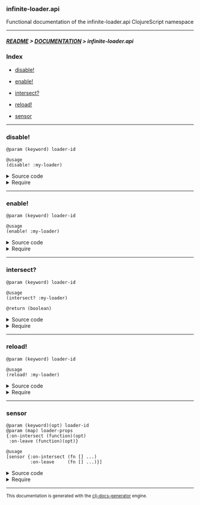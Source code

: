 
### infinite-loader.api

Functional documentation of the infinite-loader.api ClojureScript namespace

---

##### [README](../../../README.md) > [DOCUMENTATION](../../COVER.md) > infinite-loader.api

### Index

- [disable!](#disable)

- [enable!](#enable)

- [intersect?](#intersect)

- [reload!](#reload)

- [sensor](#sensor)

---

### disable!

```
@param (keyword) loader-id
```

```
@usage
(disable! :my-loader)
```

<details>
<summary>Source code</summary>

```
(defn disable!
  [loader-id]
  (swap! state/OBSERVERS assoc-in [loader-id :disabled?] true))
```

</details>

<details>
<summary>Require</summary>

```
(ns my-namespace (:require [infinite-loader.api :refer [disable!]]))

(infinite-loader.api/disable! ...)
(disable!                     ...)
```

</details>

---

### enable!

```
@param (keyword) loader-id
```

```
@usage
(enable! :my-loader)
```

<details>
<summary>Source code</summary>

```
(defn enable!
  [loader-id]
  (swap! state/OBSERVERS assoc-in [loader-id :disabled?] false))
```

</details>

<details>
<summary>Require</summary>

```
(ns my-namespace (:require [infinite-loader.api :refer [enable!]]))

(infinite-loader.api/enable! ...)
(enable!                     ...)
```

</details>

---

### intersect?

```
@param (keyword) loader-id
```

```
@usage
(intersect? :my-loader)
```

```
@return (boolean)
```

<details>
<summary>Source code</summary>

```
(defn intersect?
  [loader-id]
  (get-in @state/OBSERVERS [loader-id :intersect?]))
```

</details>

<details>
<summary>Require</summary>

```
(ns my-namespace (:require [infinite-loader.api :refer [intersect?]]))

(infinite-loader.api/intersect? ...)
(intersect?                     ...)
```

</details>

---

### reload!

```
@param (keyword) loader-id
```

```
@usage
(reload! :my-loader)
```

<details>
<summary>Source code</summary>

```
(defn reload!
  [loader-id]
  (letfn [(enable-f  [] (enable!  loader-id))
          (disable-f [] (disable! loader-id))]
         (disable-f)
         (time/set-timeout! enable-f 50)))
```

</details>

<details>
<summary>Require</summary>

```
(ns my-namespace (:require [infinite-loader.api :refer [reload!]]))

(infinite-loader.api/reload! ...)
(reload!                     ...)
```

</details>

---

### sensor

```
@param (keyword)(opt) loader-id
@param (map) loader-props
{:on-intersect (function)(opt)
 :on-leave (function)(opt)}
```

```
@usage
[sensor {:on-intersect (fn [] ...)
         :on-leave     (fn [] ...)}]
```

<details>
<summary>Source code</summary>

```
(defn sensor
  ([loader-props]
   [sensor (random/generate-keyword) loader-props])

  ([loader-id {:keys [on-intersect on-leave] :as loader-props}]
   (let [element-id (-> loader-id utils/loader-id->observer-id hiccup/value)
         callback-f (fn [%] (swap! state/OBSERVERS assoc-in [loader-id :intersect?] %)
                            (if % (if on-intersect (on-intersect))
                                  (if on-leave     (on-leave))))]
        (reagent/lifecycles {:component-did-mount    (fn [] (intersection-observer/setup-observer!  element-id callback-f))
                             :component-will-unmount (fn [] (intersection-observer/remove-observer! element-id)
                                                            (swap! state/OBSERVERS dissoc loader-id))
                             :reagent-render         (fn [] [infinite-loader loader-id])}))))
```

</details>

<details>
<summary>Require</summary>

```
(ns my-namespace (:require [infinite-loader.api :refer [sensor]]))

(infinite-loader.api/sensor ...)
(sensor                     ...)
```

</details>

---

<sub>This documentation is generated with the [clj-docs-generator](https://github.com/bithandshake/clj-docs-generator) engine.</sub>

